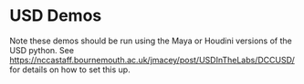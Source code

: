# USD Demos

Note these demos should be run using the Maya or Houdini versions of the USD python. See https://nccastaff.bournemouth.ac.uk/jmacey/post/USDInTheLabs/DCCUSD/ for details on how to set this up.
